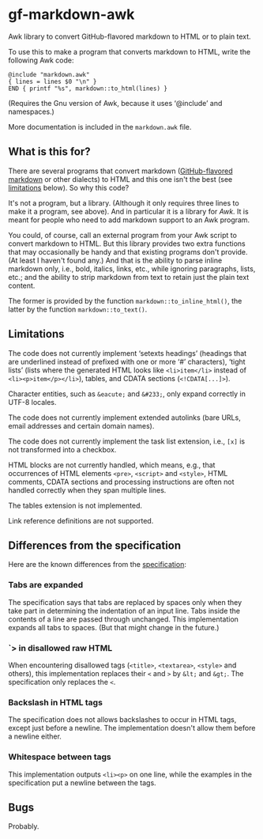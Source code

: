 # gf-markdown-awk
Awk library to convert GitHub-flavored markdown to HTML or to plain text.

To use this to make a program that converts markdown to HTML, write the following Awk code:

    @include "markdown.awk"
    { lines = lines $0 "\n" }
    END { printf "%s", markdown::to_html(lines) }

(Requires the Gnu version of Awk, because it uses ‘@include’ and namespaces.)

More documentation is included in the `markdown.awk` file.

## What is this for?
There are several programs that convert markdown ([GitHub-flavored markdown](https://github.github.com/gfm/) or other dialects) to HTML and this one isn't the best (see [limitations](#limitations) below). So why this code?

It's not a program, but a library. (Although it only requires three lines to make it a program, see above). And in particular it is a library for *Awk.* It is meant for people who need to add markdown support to an Awk program.

You could, of course, call an external program from your Awk script to convert markdown to HTML. But this library provides two extra functions that may occasionally be handy and that existing programs don't provide. (At least I haven't found any.) And that is the ability to parse inline markdown only, i.e., bold, italics, links, etc., while ignoring paragraphs, lists, etc.; and the ability to strip markdown from text to retain just the plain text content.

The former is provided by the function `markdown::to_inline_html()`, the latter by the function `markdown::to_text()`.

## Limitations

The code does not currently implement ‘setexts headings’ (headings that are underlined instead of prefixed with one or more ‘#’ characters), ‘tight lists’ (lists where the generated HTML looks like `<li>item</li>` instead of `<li><p>item</p></li>`), tables, and CDATA sections (`<!CDATA[...]>`).

Character entities, such as `&eacute;` and `&#233;`, only expand correctly in UTF-8 locales.

The code does not currently implement extended autolinks (bare URLs, email addresses and certain domain names).

The code does not currently implement the task list extension, i.e., `[x]` is not transformed into a checkbox.

HTML blocks are not currently handled, which means, e.g., that occurrences of HTML elements `<pre>`, `<script>` and `<style>`, HTML comments, CDATA sections and processing instructions are often not handled correctly when they span multiple lines.

The tables extension is not implemented.

Link reference definitions are not supported.

## Differences from the specification

Here are the known differences from the [specification](https://github.github.com/gfm/):

### Tabs are expanded

The specification says that tabs are replaced by spaces only when they take part in determining the indentation of an input line. Tabs inside the contents of a line are passed through unchanged. This implementation expands all tabs to spaces. (But that might change in the future.)

### `> in disallowed raw HTML

When encountering disallowed tags (`<title>`, `<textarea>`, `<style>` and others), this implementation replaces their `<` and `>` by `&lt;` and `&gt;`. The specification only replaces the `<`.

### Backslash in HTML tags

The specification does not allows backslashes to occur in HTML tags, except just before a newline. The implementation doesn't allow them before a newline either.

### Whitespace between tags

This implementation outputs `<li><p>` on one line, while the examples in the specification put a newline between the tags.

## Bugs
Probably.
